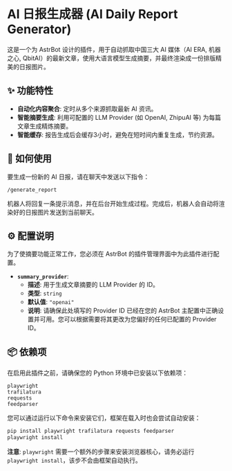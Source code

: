 # AI 日报生成器 (AI Daily Report Generator)

这是一个为 AstrBot 设计的插件，用于自动抓取中国三大 AI 媒体（AI ERA, 机器之心, QbitAI）的最新文章，使用大语言模型生成摘要，并最终渲染成一份排版精美的日报图片。

## ✨ 功能特性

- **自动化内容聚合**: 定时从多个来源抓取最新 AI 资讯。
- **智能摘要生成**: 利用可配置的 LLM Provider (如 OpenAI, ZhipuAI 等) 为每篇文章生成精炼摘要。
- **智能缓存**: 报告生成后会缓存3小时，避免在短时间内重复生成，节约资源。


## 🚀 如何使用

要生成一份新的 AI 日报，请在聊天中发送以下指令：

```
/generate_report
```

机器人将回复一条提示消息，并在后台开始生成过程。完成后，机器人会自动将渲染好的日报图片发送到当前聊天。

## ⚙️ 配置说明

为了使摘要功能正常工作，您必须在 AstrBot 的插件管理界面中为此插件进行配置。

- **`summary_provider`**:
  - **描述**: 用于生成文章摘要的 LLM Provider 的 ID。
  - **类型**: `string`
  - **默认值**: `"openai"`
  - **说明**: 请确保此处填写的 Provider ID 已经在您的 AstrBot 主配置中正确设置并可用。您可以根据需要将其更改为您偏好的任何已配置的 Provider ID。

## 📦 依赖项

在启用此插件之前，请确保您的 Python 环境中已安装以下依赖项：

```
playwright
trafilatura
requests
feedparser
```

您可以通过运行以下命令来安装它们，框架在载入时也会尝试自动安装：

```bash
pip install playwright trafilatura requests feedparser
playwright install
```
**注意**: `playwright` 需要一个额外的步骤来安装浏览器核心，请务必运行 `playwright install`，该步不会由框架自动执行。
